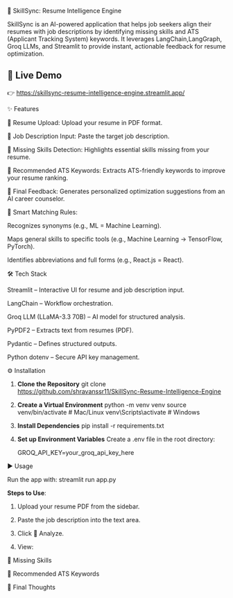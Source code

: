 🚀 SkillSync: Resume Intelligence Engine

SkillSync is an AI-powered application that helps job seekers align their resumes with job descriptions by identifying missing skills and ATS (Applicant Tracking System) keywords. It leverages LangChain,LangGraph, Groq LLMs, and Streamlit to provide instant, actionable feedback for resume optimization.

## 🔗 Live Demo
👉 https://skillsync-resume-intelligence-engine.streamlit.app/

✨ Features

📂 Resume Upload: Upload your resume in PDF format.

📝 Job Description Input: Paste the target job description.

🎯 Missing Skills Detection: Highlights essential skills missing from your resume.

🧩 Recommended ATS Keywords: Extracts ATS-friendly keywords to improve your resume ranking.

📝 Final Feedback: Generates personalized optimization suggestions from an AI career counselor.

🔄 Smart Matching Rules:

Recognizes synonyms (e.g., ML = Machine Learning).

Maps general skills to specific tools (e.g., Machine Learning → TensorFlow, PyTorch).

Identifies abbreviations and full forms (e.g., React.js = React).

🛠️ Tech Stack

Streamlit
 – Interactive UI for resume and job description input.

LangChain
 – Workflow orchestration.

Groq LLM (LLaMA-3.3 70B)
 – AI model for structured analysis.

PyPDF2
 – Extracts text from resumes (PDF).

Pydantic
 – Defines structured outputs.

Python dotenv
 – Secure API key management.

 ⚙️ Installation

 1. **Clone the Repository**
    git clone https://github.com/shravanssr11/SkillSync-Resume-Intelligence-Engine

 2. **Create a Virtual Environment**
    python -m venv venv
    source venv/bin/activate   # Mac/Linux
    venv\Scripts\activate      # Windows

 3. **Install Dependencies**
    pip install -r requirements.txt

 4. **Set up Environment Variables**
    Create a .env file in the root directory:

    GROQ_API_KEY=your_groq_api_key_here

 ▶️ Usage

 Run the app with: streamlit run app.py


 **Steps to Use**:

 1. Upload your resume PDF from the sidebar.

 2. Paste the job description into the text area.

 3. Click 🔎 Analyze.

 4. View:

🎯 Missing Skills

🧩 Recommended ATS Keywords

📝 Final Thoughts


    
